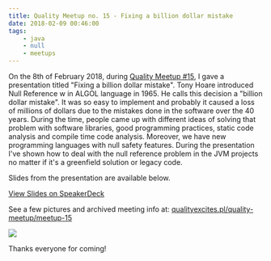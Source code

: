 ```yaml
---
title: Quality Meetup no. 15 - Fixing a billion dollar mistake
date: 2018-02-09 00:46:00
tags:
	- java
	- null
	- meetups
---
```


On the 8th of February 2018, during [Quality Meetup #15](https://www.meetup.com/Quality-Meetup/events/247187036/), I gave a presentation titled "Fixing a billion dollar mistake". Tony Hoare introduced Null Reference w in ALGOL language in 1965. He calls this decision a "billion dollar mistake". It was so easy to implement and probably it caused a loss of millions of dollars due to the mistakes done in the software over the 40 years. During the time, people came up with different ideas of solving that problem with software libraries, good programming practices, static code analysis and compile time code analysis. Moreover, we have new programming languages with null safety features. During the presentation I've shown how to deal with the null reference problem in the JVM projects no matter if it's a greenfield solution or legacy code. 

Slides from the presentation are available below. 

<script async class="speakerdeck-embed" data-id="d1303fb1455d499493101cfda32a0e5b" data-ratio="1.77777777777778" src="//speakerdeck.com/assets/embed.js"></script>

[View Slides on SpeakerDeck](https://speakerdeck.com/pwittchen/fixing-a-billion-dollar-mistake)

See a few pictures and archived meeting info at: [qualityexcites.pl/quality-meetup/meetup-15](https://qualityexcites.pl/quality-meetup/meetup-15)

![](/images/posts/2018/quality-meetup-15-fixing-a-billion-dollar-mistake/qe-15-01.jpg)

Thanks everyone for coming!
